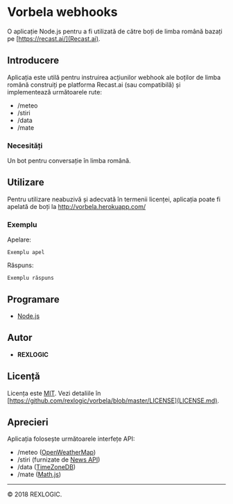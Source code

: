 # Vorbela webhooks

O aplicație Node.js pentru a fi utilizată de către boți de limba română bazați pe [https://recast.ai/](Recast.ai).

## Introducere

Aplicația este utilă pentru instruirea acțiunilor webhook ale boților de limba română construiți pe platforma Recast.ai (sau compatibilă) și implementează următoarele rute:

- /meteo
- /stiri
- /data
- /mate

### Necesități

Un bot pentru conversație în limba română.

## Utilizare

Pentru utilizare neabuzivă și adecvată în termenii licenței, aplicația poate fi apelată de boți la http://vorbela.herokuapp.com/

### Exemplu

Apelare:

```
Exemplu apel
```

Răspuns:

```
Exemplu răspuns
```

## Programare

* [Node.js](https://nodejs.org/en/)

## Autor

* **REXLOGIC**

## Licență

Licența este <a href="https://opensource.org/licenses/MIT">MIT</a>. Vezi detaliile în [https://github.com/rexlogic/vorbela/blob/master/LICENSE](LICENSE.md).

## Aprecieri

Aplicația folosește următoarele interfețe API:

- /meteo (<a href="https://openweathermap.org/">OpenWeatherMap</a>)
- /stiri (furnizate de <a href="https://newsapi.org">News API</a>)
- /data (<a href="https://timezonedb.com/">TimeZoneDB</a>)
- /mate (<a href="http://mathjs.org/">Math.js</a>)
<hr />
© 2018 REXLOGIC. 
<br /><br />

<!--
<a href="https://heroku.com/deploy?template=https://github.com/rexlogic/vremea">
  <img src="https://www.herokucdn.com/deploy/button.svg" alt="Deploy">
</a>
-->



